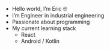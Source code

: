 - Hello world, I’m Eric 🤓
- I’m Engineer in industrial engineering
-  Passionate about programming
- My current learning stack
    - React
    - Android / Kotlin




<!---
raneric/raneric is a ✨ special ✨ repository because its `README.md` (this file) appears on your GitHub profile.
You can click the Preview link to take a look at your changes.
--->
